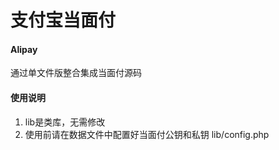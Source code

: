 # 支付宝当面付

#### Alipay
通过单文件版整合集成当面付源码

#### 使用说明

1.  lib是类库，无需修改
2.  使用前请在数据文件中配置好当面付公钥和私钥 lib/config.php